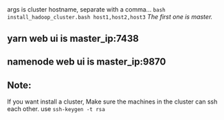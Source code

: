##
args is cluster hostname, separate with a comma...
`bash install_hadoop_cluster.bash host1,host2,host3`
*The first one is master.*

## yarn web ui is master_ip:7438
## namenode web ui is master_ip:9870

## Note:
If you want install a cluster, Make sure the machines in the cluster can ssh each other.
use `ssh-keygen -t rsa`
